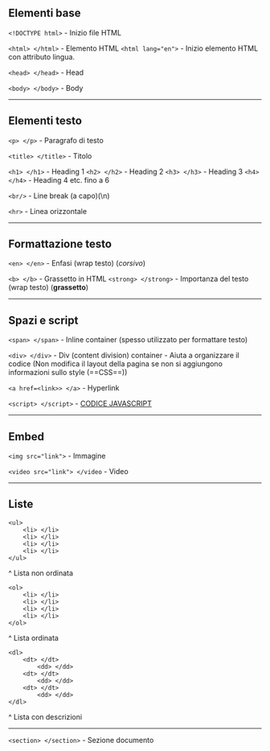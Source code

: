 <!-- @format -->

## Elementi base

`<!DOCTYPE html>` - Inizio file HTML

`<html> </html>` - Elemento HTML
`<html lang="en">` - Inizio elemento HTML con attributo lingua.

`<head> </head>` - Head

`<body> </body>` - Body

---

## Elementi testo

`<p> </p>` - Paragrafo di testo

`<title> </title>` - Titolo

`<h1> </h1>` - Heading 1
`<h2> </h2>` - Heading 2
`<h3> </h3>` - Heading 3
`<h4> </h4>` - Heading 4 etc. fino a 6

`<br/>` - Line break (a capo)(\n)

`<hr>` - Linea orizzontale

---

## Formattazione testo

`<en> </en>` - Enfasi (wrap testo) (_corsivo_)

`<b> </b>` - Grassetto in HTML
`<strong> </strong>` - Importanza del testo (wrap testo) (**grassetto**)

---

## Spazi e script

`<span> </span>` - Inline container (spesso utilizzato per formattare testo)

`<div> </div>` - Div (content division) container - Aiuta a organizzare il codice (Non modifica il layout della pagina se non si aggiungono informazioni sullo style (==CSS==))

`<a href=<link>> </a>` - Hyperlink

`<script> </script>` - [CODICE JAVASCRIPT](https://www.w3schools.com/js/js_whereto.asp)

---

## Embed

`<img src="link">` - Immagine

`<video src="link"> </video` - Video

---

## Liste

```
<ul>
    <li> </li>
    <li> </li>
    <li> </li>
    <li> </li>
</ul>
```

^ Lista non ordinata

```
<ol>
    <li> </li>
    <li> </li>
    <li> </li>
    <li> </li>
</ol>
```

^ Lista ordinata

```
<dl>
    <dt> </dt>
        <dd> </dd>
    <dt> </dt>
        <dd> </dd>
    <dt> </dt>
        <dd> </dd>
</dl>
```

^ Lista con descrizioni

---

`<section> </section>` - Sezione documento
